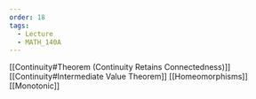 ```yaml
---
order: 18
tags:
  - Lecture
  - MATH_140A
---
```


[[Continuity#Theorem (Continuity Retains Connectedness)]]
[[Continuity#Intermediate Value Theorem]]
[[Homeomorphisms]]
[[Monotonic]]
